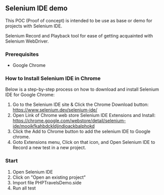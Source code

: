 ## Selenium IDE demo

This POC (Proof of concept) is intended to be use as base or demo for projects with Selenium IDE.

Selenium Record and Playback tool for ease of getting acquainted with Selenium WebDriver.

### Prerequisites

- Google Chrome

### How to Install Selenium IDE in Chrome

Below is a step-by-step process on how to download and install Selenium IDE for Google Chrome:

1. Go to the Selenium IDE site & Click the Chrome Download button: https://www.selenium.dev/selenium-ide/
2. Open Link of Chrome web store Selenium IDE Extensions and Install: https://chrome.google.com/webstore/detail/selenium-ide/mooikfkahbdckldjjndioackbalphokd
3. Click the Add to Chrome button to add the selenium IDE to Google chrome.
4. Goto Extensions menu, Click on that icon, and Open Selenium IDE to Record a new test in a new project.

### Start

1. Open Selenium IDE
2. Click on "Open an existing project"
3. Import file PHPTravelsDemo.side
4. Run all test